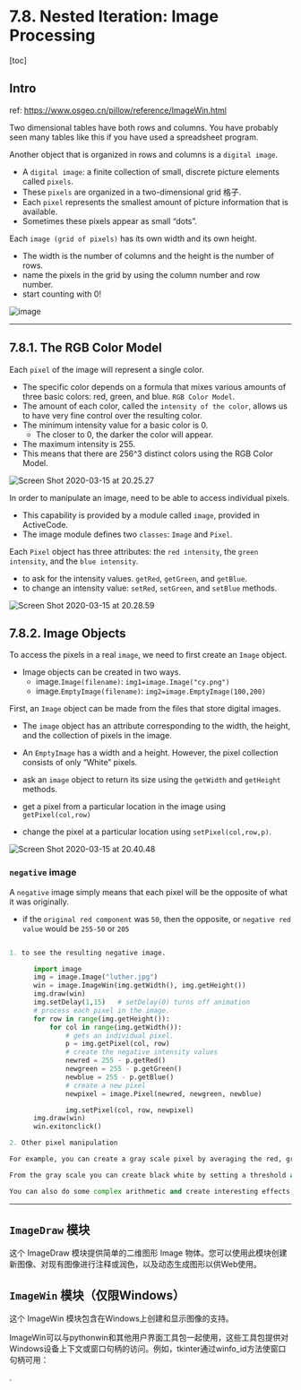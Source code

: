 
# 7.8. Nested Iteration: Image Processing

[toc]

## Intro

ref:
https://www.osgeo.cn/pillow/reference/ImageWin.html

Two dimensional tables have both rows and columns. You have probably seen many tables like this if you have used a spreadsheet program.

Another object that is organized in rows and columns is a `digital image`.
- A `digital image`: a finite collection of small, discrete picture elements called `pixels`.
- These `pixels` are organized in a two-dimensional grid 格子.
- Each `pixel` represents the smallest amount of picture information that is available.
- Sometimes these pixels appear as small “dots”.

Each `image (grid of pixels)` has its own width and its own height.
- The width is the number of columns and the height is the number of rows.
- name the pixels in the grid by using the column number and row number.
- start counting with 0!

![image](https://i.imgur.com/AQRfZuV.png)

---

## 7.8.1. The RGB Color Model

Each `pixel` of the image will represent a single color.
- The specific color depends on a formula that mixes various amounts of three basic colors: red, green, and blue. `RGB Color Model`.
- The amount of each color, called the `intensity of the color`, allows us to have very fine control over the resulting color.
- The minimum intensity value for a basic color is 0.
  - The closer to 0, the darker the color will appear.
- The maximum intensity is 255.
- This means that there are 256^3 distinct colors using the RGB Color Model.

![Screen Shot 2020-03-15 at 20.25.27](https://i.imgur.com/kEU3S1M.png)

In order to manipulate an image, need to be able to access individual pixels.
- This capability is provided by a module called `image`, provided in ActiveCode.
- The image module defines two `classes`: `Image` and `Pixel`.

Each `Pixel` object has three attributes: the `red intensity`, the `green intensity`, and the `blue intensity`.
- to ask for the intensity values. `getRed`, `getGreen`, and `getBlue`.
- to change an intensity value: `setRed`, `setGreen`, and `setBlue` methods.

![Screen Shot 2020-03-15 at 20.28.59](https://i.imgur.com/g5OXzgW.png)

## 7.8.2. Image Objects

To access the pixels in a real `image`, we need to first create an `Image` object.
- Image objects can be created in two ways.
    - image.`Image(filename)`: `img1=image.Image("cy.png")`
    - image.`EmptyImage(filename)`: `img2=image.EmptyImage(100,200)`

First, an `Image` object can be made from the files that store digital images.
- The `image` object has an attribute corresponding to the width, the height, and the collection of pixels in the image.

- An `EmptyImage` has a width and a height. However, the pixel collection consists of only “White” pixels.

- ask an `image` object to return its size using the `getWidth` and `getHeight` methods.
- get a pixel from a particular location in the image using `getPixel(col,row)`
- change the pixel at a particular location using `setPixel(col,row,p)`.

![Screen Shot 2020-03-15 at 20.40.48](https://i.imgur.com/I0YslMO.png)

### `negative` image

A `negative` image simply means that each pixel will be the opposite of what it was originally.
- if the `original red component` was `50`, then the opposite, or `negative red value` would be `255-50` or `205`

```py

1. to see the resulting negative image.

      import image
      img = image.Image("luther.jpg")
      win = image.ImageWin(img.getWidth(), img.getHeight())
      img.draw(win)
      img.setDelay(1,15)   # setDelay(0) turns off animation
      # process each pixel in the image.
      for row in range(img.getHeight()):
          for col in range(img.getWidth()):
              # gets an individual pixel.
              p = img.getPixel(col, row)
              # create the negative intensity values
              newred = 255 - p.getRed()
              newgreen = 255 - p.getGreen()
              newblue = 255 - p.getBlue()
              # create a new pixel
              newpixel = image.Pixel(newred, newgreen, newblue)

              img.setPixel(col, row, newpixel)
      img.draw(win)
      win.exitonclick()

2. Other pixel manipulation

For example, you can create a gray scale pixel by averaging the red, green and blue intensities and then using that value for all intensities.

From the gray scale you can create black white by setting a threshold and selecting to either insert a white pixel for a black pixel into the empty image.

You can also do some complex arithmetic and create interesting effects, such as Sepia Tone


```

---



## `ImageDraw` 模块
这个 ImageDraw 模块提供简单的二维图形 Image 物体。您可以使用此模块创建新图像、对现有图像进行注释或润色，以及动态生成图形以供Web使用。

## `ImageWin` 模块（仅限Windows）
这个 ImageWin 模块包含在Windows上创建和显示图像的支持。

ImageWin可以与pythonwin和其他用户界面工具包一起使用，这些工具包提供对Windows设备上下文或窗口句柄的访问。例如，tkinter通过winfo_id方法使窗口句柄可用：












.
